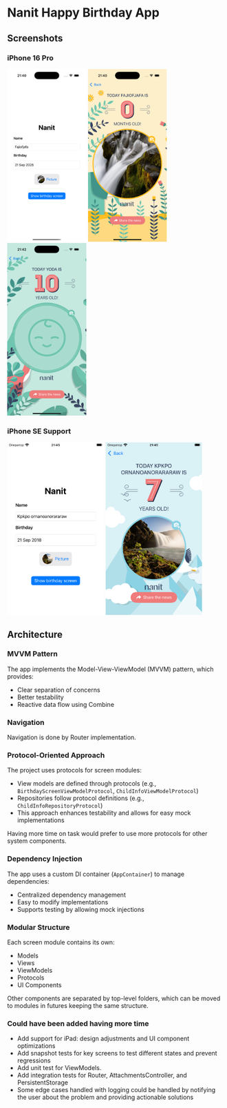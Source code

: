 # Nanit Happy Birthday App

## Screenshots

### iPhone 16 Pro
<p align="row">
<img src="https://github.com/constzz/nanit-happy-birthday-test-task/blob/master/NanitHB/Screenshots/Simulator%20Screenshot%20-%20iPhone%2016%20Pro%20-%202025-09-21%20at%2021.40.41.png" height="400">
<img src="https://github.com/constzz/nanit-happy-birthday-test-task/blob/master/NanitHB/Screenshots/Simulator%20Screenshot%20-%20iPhone%2016%20Pro%20-%202025-09-21%20at%2021.40.47.png" height="400">
<img src="https://github.com/constzz/nanit-happy-birthday-test-task/blob/master/NanitHB/Screenshots/Simulator%20Screenshot%20-%20iPhone%2016%20Pro%20-%202025-09-21%20at%2021.42.03.png" height="400">
</p>

### iPhone SE Support
<p align="row">
<img src="https://github.com/constzz/nanit-happy-birthday-test-task/blob/master/NanitHB/Screenshots/Simulator%20Screenshot%20-%20iPhone%20SE%20(3rd%20generation)%20-%202025-09-21%20at%2021.45.14.png" height="400">
<img src="https://github.com/constzz/nanit-happy-birthday-test-task/blob/master/NanitHB/Screenshots/Simulator%20Screenshot%20-%20iPhone%20SE%20(3rd%20generation)%20-%202025-09-21%20at%2021.45.19.png" height="400">
</p>

## Architecture

### MVVM Pattern
The app implements the Model-View-ViewModel (MVVM) pattern, which provides:
- Clear separation of concerns
- Better testability
- Reactive data flow using Combine

### Navigation
Navigation is done by Router implementation.

### Protocol-Oriented Approach
The project uses protocols for screen modules:
- View models are defined through protocols (e.g., `BirthdayScreenViewModelProtocol`, `ChildInfoViewModelProtocol`)
- Repositories follow protocol definitions (e.g., `ChildInfoRepositoryProtocol`)
- This approach enhances testability and allows for easy mock implementations

Having more time on task would prefer to use more protocols for other system components.

### Dependency Injection
The app uses a custom DI container (`AppContainer`) to manage dependencies:
- Centralized dependency management
- Easy to modify implementations
- Supports testing by allowing mock injections

### Modular Structure
Each screen module contains its own:
- Models
- Views
- ViewModels
- Protocols
- UI Components

Other components are separated by top-level folders, which can be moved to modules in futures keeping the same structure.

### Could have been added having more time
- Add support for iPad: design adjustments and UI component optimizations
- Add snapshot tests for key screens to test different states and prevent regressions
- Add unit test for ViewModels.
- Add integration tests for Router, AttachmentsController, and PersistentStorage
- Some edge cases handled with logging could be handled by notifying the user about the problem and providing actionable solutions